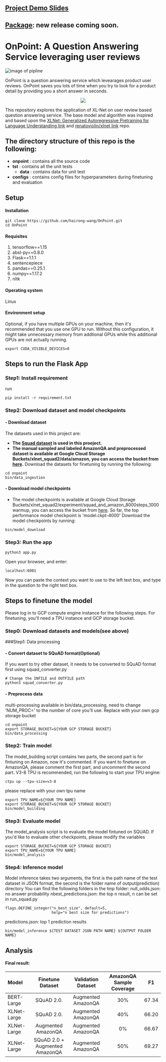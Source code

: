 ## [Project Demo Slides](https://docs.google.com/presentation/d/16pl_ZvUmtmWsFKmMWbTw3GtJ1R5X2A84t0INaWZ02Ek/edit#slide=id.g63c4d69c00_0_222)
## [Package](https://pypi.org/project/onpoint/): new release coming soon.

# OnPoint: A Question Answering Service leveraging user reviews
![image of pipline](https://github.com/hairong-wang/OnPoint/blob/master/onpoint/static/img/pipeline.png)

OnPoint is a question answering service which levearages product user reviews. OnPoint saves you lots of time when you try to look for a product detail by providing you a short answer in seconds.

<p align="center">
<img src="https://github.com/hairong-wang/OnPoint/blob/master/onpoint/static/img/demo-gif.gif">
</p>

This repository explores the application of XL-Net on user review based question answering service. The base model and algorithm was inspired and based upon the [XLNet: Generalized Autoregressive Pretraining for Language Understanding link](https://github.com/zihangdai/xlnet) and [renatoviolin/xlnet link](https://github.com/renatoviolin/xlnet) repo.

## The directory structure of this repo is the following:
- **onpoint** : contains all the source code
- **tst** : contains all the unit tests
  - **data** : contains data for unit test
- **configs** : contains config files for hyperparameters during finetuning and evaluation

## Setup

#### Installation
```
git clone https://github.com/hairong-wang/OnPoint.git
cd OnPoint
```
#### Requisites
1. tensorflow==1.15
2. absl-py==0.8.0
3. Flask==1.1.1
4. sentencepiece
5. pandas==0.25.1
6. numpy==1.17.2
7. nltk

#### Operating system
Linux

#### Environment setup
Optional, if you have multiple GPUs on your machine, then it's recommended that you use one GPU to run. Without this configuration, it might take unnecessary memory from addtional GPUs while this additional GPUs are not actually running. 
```
export CUDA_VISIBLE_DEVICES=0
```

## Steps to run the Flask App
### Step1: Install requirement
run
```
pip install -r requirement.txt
```

### Step2: Download dataset and model checkpoints

#### - Download dataset
The datasets used in this project are:
- **The [Squad dataset](https://rajpurkar.github.io/SQuAD-explorer/) is used in this proeject.**
- **The manual sampled and labeled AmazonQA and preprocessed dataset is available at Google Cloud Storage Buckets/xlnet_squad2/data/amazon, you can access the bucket from [here](https://console.cloud.google.com/storage/browser/xlnet_squad2).**
Download the datasets for finetuning by running the following:
```
cd onpoint
bin/data_ingestion
```

#### - Download model checkpoints
- The model checkpoints is available at Google Cloud Storage Buckets/xlnet_squad2/experiment/squad_and_amazon_8000steps_1000warmup, you can access the bucket from [here](https://console.cloud.google.com/storage/browser/xlnet_squad2).
So far, the top performance model checkpoint is 'model.ckpt-4000'
Download the model checkpoints by running:
```
bin/model_download
```

### Step3: Run the app
```
python3 app.py
```
Open your browser, and enter:
```
localhost:6001
```
Now you can paste the context you want to use to the left text box, and type in the question to the right text box.


## Steps to finetune the model
Please log in to GCP compute engine instance for the following steps.
For finetuning, you'll need a TPU instance and GCP storage bucket.

### Step0: Download datasets and models(see above)

###Step1: Data processing
#### - Convert dataset to SQuAD format(Optional)
If you want to try other dataset, it needs to be converted to SQuAD format first using squad_converter.py
```
# Change the INFILE and OUTFILE path
python3 squad_converter.py
```
#### - Preprocess data
multi-processing available in bin/data_processing, need to change 'NUM_PROC=' to the number of core you'll use.
Replace with your own gcp storage bucket
```
cd onpoint
export STORAGE_BUCKET=${YOUR GCP STORAGE BUCKET}
bin/data_processing
```
### Step2: Train model
The model_building script contains two parts, the second part is for fintuning on Amazon, now it's commented.
If you want to finetune on AmazonQA, please comment the first part, and uncomment the second part.
V3-8 TPU is recommended, run the following to start your TPU engine:
```
ctpu up --tpu-size=v3-8
```
please replace with your own tpu name
```
export TPU_NAME=${YOUR TPU NAME}
export STORAGE_BUCKET=${YOUR GCP STORAGE BUCKET}
bin/model_building
```
### Step3: Evaluate model
The model_analysis script is to evaluate the model fintuned on SQUAD. If you'd like to evaluate other checkpoints, please modify the variables
```
export STORAGE_BUCKET=${YOUR GCP STORAGE BUCKET}
export TPU_NAME=${YOUR TPU NAME}
bin/model_analysis
```
### Step4: Inference model
Model inference takes two arguments, the first is the path name of the test dataset in JSON format, the second is the folder name of output(prediction) directory
You can find the following folders in the tmp folder:
null_odds.json: no answer probability
nbest_predictions.json: the top n result, n can be set in run_squad.py
```
flags.DEFINE_integer("n_best_size", default=5,
                     help="n best size for predictions")
```
predictions.json: top 1 prediction results

```
bin/model_inference ${TEST DATASET JSON PATH NAME} ${OUTPUT FOLDER NAME}
```

## Analysis

#### Final result:

| Model       |Finetune Dataset| Validation Dataset |AmazonQA Sample Coverage| F1|
| :---        |:---:            |:---:               |:---:                  |:---:|
| BERT-Large  |SQuAD 2.0.       |Augmented AmazonQA | 30%                    | 67.34|
| XLNet-Large |SQuAD 2.0.       | Augmented AmazonQA | 40%                   | 66.20|
| XLNet-Large |Augmented AmazonQA|Augmented AmazonQA | 0%                    | 66.67|
| XLNet-Large |SQuAD 2.0 + Augmented AmazonQA|Augmented AmazonQA| 50%        | 69.27|



